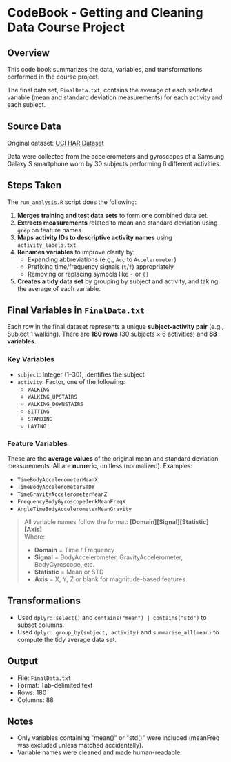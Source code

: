# CodeBook - Getting and Cleaning Data Course Project

## Overview

This code book summarizes the data, variables, and transformations performed in the course project.

The final data set, `FinalData.txt`, contains the average of each selected variable (mean and standard deviation measurements) for each activity and each subject.

## Source Data

Original dataset: [UCI HAR Dataset](http://archive.ics.uci.edu/ml/datasets/Human+Activity+Recognition+Using+Smartphones)

Data were collected from the accelerometers and gyroscopes of a Samsung Galaxy S smartphone worn by 30 subjects performing 6 different activities.

## Steps Taken

The `run_analysis.R` script does the following:

1. **Merges training and test data sets** to form one combined data set.
2. **Extracts measurements** related to mean and standard deviation using `grep` on feature names.
3. **Maps activity IDs to descriptive activity names** using `activity_labels.txt`.
4. **Renames variables** to improve clarity by:
   - Expanding abbreviations (e.g., `Acc` to `Accelerometer`)
   - Prefixing time/frequency signals (`t`/`f`) appropriately
   - Removing or replacing symbols like `-` or `()`
5. **Creates a tidy data set** by grouping by subject and activity, and taking the average of each variable.

## Final Variables in `FinalData.txt`

Each row in the final dataset represents a unique **subject-activity pair** (e.g., Subject 1 walking). There are **180 rows** (30 subjects × 6 activities) and **88 variables**.

### Key Variables

- `subject`: Integer (1–30), identifies the subject
- `activity`: Factor, one of the following:
  - `WALKING`
  - `WALKING_UPSTAIRS`
  - `WALKING_DOWNSTAIRS`
  - `SITTING`
  - `STANDING`
  - `LAYING`

### Feature Variables

These are the **average values** of the original mean and standard deviation measurements. All are **numeric**, unitless (normalized). Examples:

- `TimeBodyAccelerometerMeanX`
- `TimeBodyAccelerometerSTDY`
- `TimeGravityAccelerometerMeanZ`
- `FrequencyBodyGyroscopeJerkMeanFreqX`
- `AngleTimeBodyAccelerometerMeanGravity`

> All variable names follow the format:
> **[Domain][Signal][Statistic][Axis]**  
> Where:
> - **Domain** = Time / Frequency
> - **Signal** = BodyAccelerometer, GravityAccelerometer, BodyGyroscope, etc.
> - **Statistic** = Mean or STD
> - **Axis** = X, Y, Z or blank for magnitude-based features

## Transformations

- Used `dplyr::select()` and `contains("mean") | contains("std")` to subset columns.
- Used `dplyr::group_by(subject, activity)` and `summarise_all(mean)` to compute the tidy average data set.

## Output

- File: `FinalData.txt`
- Format: Tab-delimited text
- Rows: 180
- Columns: 88

## Notes

- Only variables containing "mean()" or "std()" were included (meanFreq was excluded unless matched accidentally).
- Variable names were cleaned and made human-readable.
